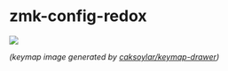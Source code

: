 # zmk-config-redox


<img src="keymap-drawer/redox.svg" >

_(keymap image generated by [caksoylar/keymap-drawer](https://github.com/caksoylar/keymap-drawer))_
